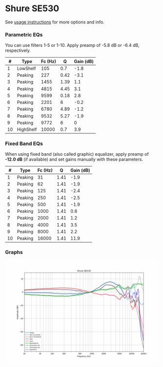 # Shure SE530
See [usage instructions](https://github.com/jaakkopasanen/AutoEq#usage) for more options and info.

### Parametric EQs
You can use filters 1-5 or 1-10. Apply preamp of -5.8 dB or -6.4 dB, respectively.

|   # | Type      |   Fc (Hz) |    Q |   Gain (dB) |
|-----|-----------|-----------|------|-------------|
|   1 | LowShelf  |       105 | 0.7  |        -1.8 |
|   2 | Peaking   |       227 | 0.42 |        -3.1 |
|   3 | Peaking   |      1455 | 1.39 |         1.1 |
|   4 | Peaking   |      4815 | 4.45 |         3.1 |
|   5 | Peaking   |      9599 | 0.18 |         2.8 |
|   6 | Peaking   |      2201 | 6    |        -0.2 |
|   7 | Peaking   |      6780 | 4.89 |        -1.2 |
|   8 | Peaking   |      9532 | 5.27 |        -1.9 |
|   9 | Peaking   |      9772 | 6    |         0   |
|  10 | HighShelf |     10000 | 0.7  |         3.9 |

### Fixed Band EQs
When using fixed band (also called graphic) equalizer, apply preamp of **-12.0 dB** (if available) and set gains manually with these parameters.

|   # | Type    |   Fc (Hz) |    Q |   Gain (dB) |
|-----|---------|-----------|------|-------------|
|   1 | Peaking |        31 | 1.41 |        -1.9 |
|   2 | Peaking |        62 | 1.41 |        -1.9 |
|   3 | Peaking |       125 | 1.41 |        -2.4 |
|   4 | Peaking |       250 | 1.41 |        -2.5 |
|   5 | Peaking |       500 | 1.41 |        -1.9 |
|   6 | Peaking |      1000 | 1.41 |         0.8 |
|   7 | Peaking |      2000 | 1.41 |         1.2 |
|   8 | Peaking |      4000 | 1.41 |         3.5 |
|   9 | Peaking |      8000 | 1.41 |         2.2 |
|  10 | Peaking |     16000 | 1.41 |        11.9 |

### Graphs
![](./Shure%20SE530.png)
